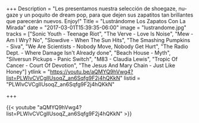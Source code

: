 +++
Description = "Les presentamos nuestra selección de shoegaze, nu-gaze y un poquito de dream pop, para que dejen sus zapatitos tan brillantes que parecerán nuevos. Enjoy!"
Title = "Lustrándome Los Zapatos Con La Mirada"
date = "2017-03-01T15:39:35-06:00"
image = "lustrandome.jpg"
tracks = ["Sonic Youth - Teenage Riot", "The Verve - Love Is Noise", "Mew - Am I Wry? No", "Slowdive - When The Sun Hits", "The Smashing Pumpkins - Siva", "We Are Scientists - Nobody Move, Nobody Get Hurt", "The Radio Dept. - Where Damage Isn't Already done", "Beach House - Myth", "Silversun Pickups - Panic Switch", "M83 - Claudia Lewis", "Tropic Of Cancer - Court Of Devotion", "The Jesus And Mary Chain - Just Like Honey"]
ytlink = "https://youtu.be/aQMYQ9hVwg4?list=PLWlvCVCglIUsoqZ_an6Sqfg9F2j4hQKkN"
listid = "PLWlvCVCglIUsoqZ_an6Sqfg9F2j4hQKkN"

+++

{{< youtube "aQMYQ9hVwg4?list=PLWlvCVCglIUsoqZ_an6Sqfg9F2j4hQKkN" >}}
